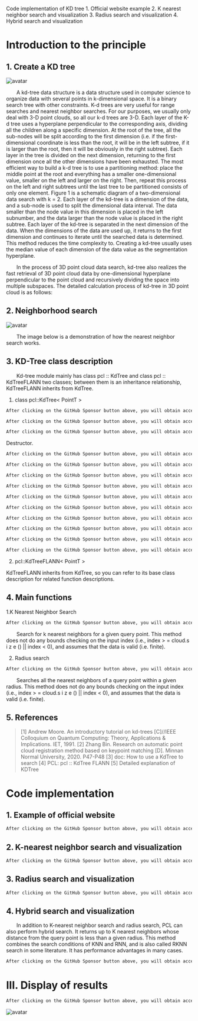  Code implementation of KD tree 1. Official website example 2. K nearest neighbor search and visualization 3. Radius search and visualization 4. Hybrid search and visualization

#  Introduction to the principle 

##  1. Create a KD tree 

 ![avatar]( 20210516160551664.png) 

   A kd-tree data structure is a data structure used in computer science to organize data with several points in k-dimensional space. It is a binary search tree with other constraints. K-d trees are very useful for range searches and nearest neighbor searches. For our purposes, we usually only deal with 3-D point clouds, so all our k-d trees are 3-D. Each layer of the K-d tree uses a hyperplane perpendicular to the corresponding axis, dividing all the children along a specific dimension. At the root of the tree, all the sub-nodes will be split according to the first dimension (i.e. if the first-dimensional coordinate is less than the root, it will be in the left subtree, if it is larger than the root, then it will be obviously in the right subtree). Each layer in the tree is divided on the next dimension, returning to the first dimension once all the other dimensions have been exhausted. The most efficient way to build a k-d tree is to use a partitioning method: place the middle point at the root and everything has a smaller one-dimensional value, smaller on the left and larger on the right. Then, repeat this process on the left and right subtrees until the last tree to be partitioned consists of only one element. Figure 1 is a schematic diagram of a two-dimensional data search with k = 2. Each layer of the kd-tree is a dimension of the data, and a sub-node is used to split the dimensional data interval. The data smaller than the node value in this dimension is placed in the left subnumber, and the data larger than the node value is placed in the right subtree. Each layer of the kd-tree is separated in the next dimension of the data. When the dimensions of the data are used up, it returns to the first dimension and continues to iterate until the searched data is determined. This method reduces the time complexity to. Creating a kd-tree usually uses the median value of each dimension of the data value as the segmentation hyperplane.  

   In the process of 3D point cloud data search, kd-tree also realizes the fast retrieval of 3D point cloud data by one-dimensional hyperplane perpendicular to the point cloud and recursively dividing the space into multiple subspaces. The detailed calculation process of kd-tree in 3D point cloud is as follows: 

##  2. Neighborhood search 

 ![avatar]( 20210516163024278.gif) 

   The image below is a demonstration of how the nearest neighbor search works.  

##  3. KD-Tree class description 

   Kd-tree module mainly has class pcl :: KdTree and class pcl :: KdTreeFLANN two classes; between them is an inheritance relationship, KdTreeFLANN inherits from KdTree. 

 1. class pcl::KdTree< PointT > 

  ```python  
After clicking on the GitHub Sponsor button above, you will obtain access permissions to my private code repository ( https://github.com/slowlon/my_code_bar ) to view this blog code. By searching the code number of this blog, you can find the code you need, code number is: 2024020309574123444
  ```  
  ```python  
After clicking on the GitHub Sponsor button above, you will obtain access permissions to my private code repository ( https://github.com/slowlon/my_code_bar ) to view this blog code. By searching the code number of this blog, you can find the code you need, code number is: 2024020309574123444
  ```  
  ```python  
After clicking on the GitHub Sponsor button above, you will obtain access permissions to my private code repository ( https://github.com/slowlon/my_code_bar ) to view this blog code. By searching the code number of this blog, you can find the code you need, code number is: 2024020309574123444
  ```  
 Destructor. 

  ```python  
After clicking on the GitHub Sponsor button above, you will obtain access permissions to my private code repository ( https://github.com/slowlon/my_code_bar ) to view this blog code. By searching the code number of this blog, you can find the code you need, code number is: 2024020309574123444
  ```  
  ```python  
After clicking on the GitHub Sponsor button above, you will obtain access permissions to my private code repository ( https://github.com/slowlon/my_code_bar ) to view this blog code. By searching the code number of this blog, you can find the code you need, code number is: 2024020309574123444
  ```  
  ```python  
After clicking on the GitHub Sponsor button above, you will obtain access permissions to my private code repository ( https://github.com/slowlon/my_code_bar ) to view this blog code. By searching the code number of this blog, you can find the code you need, code number is: 2024020309574123444
  ```  
  ```python  
After clicking on the GitHub Sponsor button above, you will obtain access permissions to my private code repository ( https://github.com/slowlon/my_code_bar ) to view this blog code. By searching the code number of this blog, you can find the code you need, code number is: 2024020309574123444
  ```  
  ```python  
After clicking on the GitHub Sponsor button above, you will obtain access permissions to my private code repository ( https://github.com/slowlon/my_code_bar ) to view this blog code. By searching the code number of this blog, you can find the code you need, code number is: 2024020309574123444
  ```  
  ```python  
After clicking on the GitHub Sponsor button above, you will obtain access permissions to my private code repository ( https://github.com/slowlon/my_code_bar ) to view this blog code. By searching the code number of this blog, you can find the code you need, code number is: 2024020309574123444
  ```  
  ```python  
After clicking on the GitHub Sponsor button above, you will obtain access permissions to my private code repository ( https://github.com/slowlon/my_code_bar ) to view this blog code. By searching the code number of this blog, you can find the code you need, code number is: 2024020309574123444
  ```  
  ```python  
After clicking on the GitHub Sponsor button above, you will obtain access permissions to my private code repository ( https://github.com/slowlon/my_code_bar ) to view this blog code. By searching the code number of this blog, you can find the code you need, code number is: 2024020309574123444
  ```  
  ```python  
After clicking on the GitHub Sponsor button above, you will obtain access permissions to my private code repository ( https://github.com/slowlon/my_code_bar ) to view this blog code. By searching the code number of this blog, you can find the code you need, code number is: 2024020309574123444
  ```  
  ```python  
After clicking on the GitHub Sponsor button above, you will obtain access permissions to my private code repository ( https://github.com/slowlon/my_code_bar ) to view this blog code. By searching the code number of this blog, you can find the code you need, code number is: 2024020309574123444
  ```  
 2. pcl::KdTreeFLANN< PointT > 

 KdTreeFLANN inherits from KdTree, so you can refer to its base class description for related function descriptions. 

##  4. Main functions 

 1.K Nearest Neighbor Search 

  ```python  
After clicking on the GitHub Sponsor button above, you will obtain access permissions to my private code repository ( https://github.com/slowlon/my_code_bar ) to view this blog code. By searching the code number of this blog, you can find the code you need, code number is: 2024020309574123444
  ```  
   Search for k nearest neighbors for a given query point. This method does not do any bounds checking on the input index (i.e., index > = cloud.s i z e () || index < 0), and assumes that the data is valid (i.e. finite). 

 2. Radius search 

  ```python  
After clicking on the GitHub Sponsor button above, you will obtain access permissions to my private code repository ( https://github.com/slowlon/my_code_bar ) to view this blog code. By searching the code number of this blog, you can find the code you need, code number is: 2024020309574123444
  ```  
   Searches all the nearest neighbors of a query point within a given radius. This method does not do any bounds checking on the input index (i.e., index > = cloud.s i z e () || index < 0), and assumes that the data is valid (i.e. finite). 

##  5. References 

>  [1] Andrew Moore. An introductory tutorial on kd-trees [C]//IEEE Colloquium on Quantum Computing: Theory, Applications & Implications. IET, 1991. [2] Zhang Bin. Research on automatic point cloud registration method based on keypoint matching [D]. Minnan Normal University, 2020. P47-P48 [3] doc: How to use a KdTree to search [4] PCL: pcl :: KdTree FLANN [5] Detailed explanation of KDTree 

#  Code implementation 

##  1. Example of official website 

  ```python  
After clicking on the GitHub Sponsor button above, you will obtain access permissions to my private code repository ( https://github.com/slowlon/my_code_bar ) to view this blog code. By searching the code number of this blog, you can find the code you need, code number is: 2024020309574123444
  ```  
##  2. K-nearest neighbor search and visualization 

  ```python  
After clicking on the GitHub Sponsor button above, you will obtain access permissions to my private code repository ( https://github.com/slowlon/my_code_bar ) to view this blog code. By searching the code number of this blog, you can find the code you need, code number is: 2024020309574123444
  ```  
##  3. Radius search and visualization 

  ```python  
After clicking on the GitHub Sponsor button above, you will obtain access permissions to my private code repository ( https://github.com/slowlon/my_code_bar ) to view this blog code. By searching the code number of this blog, you can find the code you need, code number is: 2024020309574123444
  ```  
##  4. Hybrid search and visualization 

   In addition to K-nearest neighbor search and radius search, PCL can also perform hybrid search. It returns up to K nearest neighbors whose distance from the query point is less than a given radius. This method combines the search conditions of KNN and RNN, and is also called RKNN search in some literature. It has performance advantages in many cases. 

  ```python  
After clicking on the GitHub Sponsor button above, you will obtain access permissions to my private code repository ( https://github.com/slowlon/my_code_bar ) to view this blog code. By searching the code number of this blog, you can find the code you need, code number is: 2024020309574123444
  ```  
#  III. Display of results 

  ```python  
After clicking on the GitHub Sponsor button above, you will obtain access permissions to my private code repository ( https://github.com/slowlon/my_code_bar ) to view this blog code. By searching the code number of this blog, you can find the code you need, code number is: 2024020309574123444
  ```  
 ![avatar]( 00e16a14a98c41a8b104596bdb7834fb.png) 

